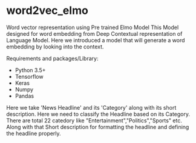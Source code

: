 # word2vec_elmo
Word vector representation using Pre trained Elmo Model
This Model designed for word embedding from Deep Contextual representation of Language Model. Here we introduced a model that 
will generate a word embedding by looking into the context.

Requirements and packages/Library:
* Python 3.5+
* Tensorflow
* Keras 
* Numpy
* Pandas

Here we take 'News Headline' and its 'Category' along with its short description. Here we need to classify the Headline based on its Category. There are total 22 catedory like "Entertainment","Politics","Sports" etc. Along with that Short description for formatting the headline and defining the headline properly.


